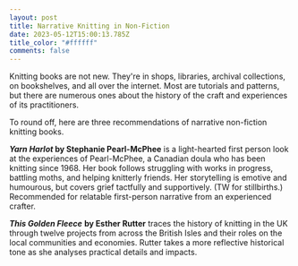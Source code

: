 ```yaml
---
layout: post
title: Narrative Knitting in Non-Fiction
date: 2023-05-12T15:00:13.785Z
title_color: "#ffffff"
comments: false
---
```

K﻿nitting books are not new. They're in shops, libraries, archival collections, on bookshelves, and all over the internet. Most are tutorials and patterns, but there are numerous ones about the history of the craft and experiences of its practitioners. 

T﻿o round off, here are three recommendations of narrative non-fiction knitting books.

***Yarn Harlot* by Stephanie Pearl-McPhee** is a light-hearted first person look at the experiences of Pearl-McPhee, a Canadian doula who has been knitting since 1968. Her book follows struggling with works in progress, battling moths, and helping knitterly friends. Her storytelling is emotive and humourous, but covers grief tactfully and supportively. (TW for stillbirths.) Recommended for relatable first-person narrative from an experienced crafter.

***T﻿his Golden Fleece*** **by Esther Rutter** traces the history of knitting in the UK through twelve projects from across the British Isles and their roles on the local communities and economies. Rutter takes a more reflective historical tone as she analyses practical details and impacts.